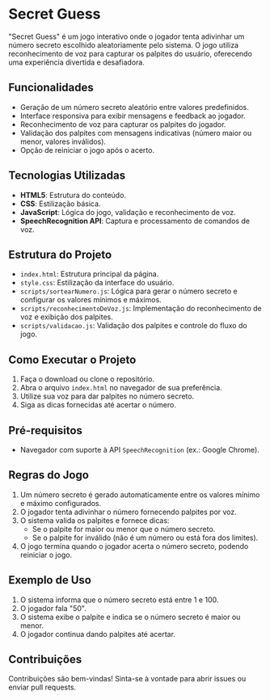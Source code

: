 # Secret Guess

"Secret Guess" é um jogo interativo onde o jogador tenta adivinhar um número secreto escolhido aleatoriamente pelo sistema. O jogo utiliza reconhecimento de voz para capturar os palpites do usuário, oferecendo uma experiência divertida e desafiadora.

## Funcionalidades

- Geração de um número secreto aleatório entre valores predefinidos.
- Interface responsiva para exibir mensagens e feedback ao jogador.
- Reconhecimento de voz para capturar os palpites do jogador.
- Validação dos palpites com mensagens indicativas (número maior ou menor, valores inválidos).
- Opção de reiniciar o jogo após o acerto.

## Tecnologias Utilizadas

- **HTML5**: Estrutura do conteúdo.
- **CSS**: Estilização básica.
- **JavaScript**: Lógica do jogo, validação e reconhecimento de voz.
- **SpeechRecognition API**: Captura e processamento de comandos de voz.

## Estrutura do Projeto

- `index.html`: Estrutura principal da página.
- `style.css`: Estilização da interface do usuário.
- `scripts/sortearNumero.js`: Lógica para gerar o número secreto e configurar os valores mínimos e máximos.
- `scripts/reconhecimentoDeVoz.js`: Implementação do reconhecimento de voz e exibição dos palpites.
- `scripts/validacao.js`: Validação dos palpites e controle do fluxo do jogo.

## Como Executar o Projeto

1. Faça o download ou clone o repositório.
2. Abra o arquivo `index.html` no navegador de sua preferência.
3. Utilize sua voz para dar palpites no número secreto.
4. Siga as dicas fornecidas até acertar o número.

## Pré-requisitos

- Navegador com suporte à API `SpeechRecognition` (ex.: Google Chrome).

## Regras do Jogo

1. Um número secreto é gerado automaticamente entre os valores mínimo e máximo configurados.
2. O jogador tenta adivinhar o número fornecendo palpites por voz.
3. O sistema valida os palpites e fornece dicas:
   - Se o palpite for maior ou menor que o número secreto.
   - Se o palpite for inválido (não é um número ou está fora dos limites).
4. O jogo termina quando o jogador acerta o número secreto, podendo reiniciar o jogo.

## Exemplo de Uso

1. O sistema informa que o número secreto está entre 1 e 100.
2. O jogador fala "50".
3. O sistema exibe o palpite e indica se o número secreto é maior ou menor.
4. O jogador continua dando palpites até acertar.

## Contribuições

Contribuições são bem-vindas! Sinta-se à vontade para abrir issues ou enviar pull requests.